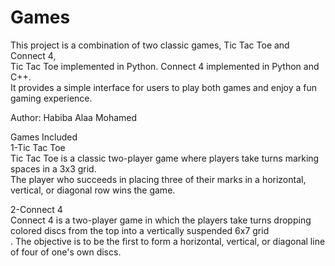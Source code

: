 # Games
This project is a combination of two classic games, Tic Tac Toe and Connect 4,<br />
Tic Tac Toe implemented in Python. Connect 4 implemented in Python and C++.<br />
It provides a simple interface for users to play both games and enjoy a fun gaming experience.<br />

Author: Habiba Alaa Mohamed

Games Included<br />
1-Tic Tac Toe<br />
Tic Tac Toe is a classic two-player game where players take turns marking spaces in a 3x3 grid.<br />
The player who succeeds in placing three of their marks in a horizontal, vertical, or diagonal row wins the game.<br />

2-Connect 4<br />
Connect 4 is a two-player game in which the players take turns dropping colored discs from the top into a vertically suspended 6x7 grid<br />
. The objective is to be the first to form a horizontal, vertical, or diagonal line of four of one's own discs.<br />
